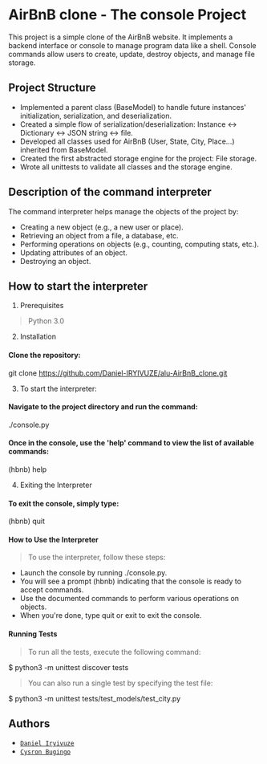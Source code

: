 # AirBnB clone - The console Project

This project is a simple clone of the AirBnB website. It implements a backend interface or console to manage program data like a shell. Console commands allow users to create, update, destroy objects, and manage file storage.

## Project Structure
- Implemented a parent class (BaseModel) to handle future instances' initialization, serialization, and deserialization.
- Created a simple flow of serialization/deserialization: Instance <-> Dictionary <-> JSON string <-> file.
- Developed all classes used for AirBnB (User, State, City, Place…) inherited from BaseModel.
- Created the first abstracted storage engine for the project: File storage.
- Wrote all unittests to validate all classes and the storage engine.

## Description of the command interpreter
The command interpreter helps manage the objects of the project by:

- Creating a new object (e.g., a new user or place).
- Retrieving an object from a file, a database, etc.
- Performing operations on objects (e.g., counting, computing stats, etc.).
- Updating attributes of an object.
- Destroying an object.

## How to start the interpreter

1. Prerequisites
> Python 3.0

2. Installation
#### Clone the repository:
git clone https://github.com/Daniel-IRYIVUZE/alu-AirBnB_clone.git

3. To start the interpreter:

#### Navigate to the project directory and run the command:
./console.py

#### Once in the console, use the 'help' command to view the list of available commands:
(hbnb) help

4. Exiting the Interpreter

#### To exit the console, simply type:

(hbnb) quit

#### How to Use the Interpreter
> To use the interpreter, follow these steps:

- Launch the console by running ./console.py.
- You will see a prompt (hbnb) indicating that the console is ready to accept commands.
- Use the documented commands to perform various operations on objects.
- When you're done, type quit or exit to exit the console.

#### Running Tests

> To run all the tests, execute the following command:

$ python3 -m unittest discover tests

> You can also run a single test by specifying the test file:

$ python3 -m unittest tests/test_models/test_city.py

## Authors
- [`Daniel Iryivuze`](https://www.linkedin.com/in/daniel-iryivuze-992141278/)
- [`Cysron Bugingo`](https://www.linkedin.com/in/)
